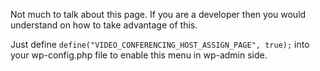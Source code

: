 Not much to talk about this page. If you are a developer then you would understand on how to take advantage of this.

Just define `define("VIDEO_CONFERENCING_HOST_ASSIGN_PAGE", true);` into your wp-config.php file to enable this menu in wp-admin side.